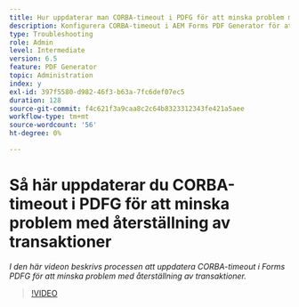 ```yaml
---
title: Hur uppdaterar man CORBA-timeout i PDFG för att minska problem med återkallad transaktion?
description: Konfigurera CORBA-timeout i AEM Forms PDF Generator för att lösa problem med transaktionsåterställning
type: Troubleshooting
role: Admin
level: Intermediate
version: 6.5
feature: PDF Generator
topic: Administration
index: y
exl-id: 397f5580-d982-46f3-b63a-7fc6def07ec5
duration: 128
source-git-commit: f4c621f3a9caa8c2c64b8323312343fe421a5aee
workflow-type: tm+mt
source-wordcount: '56'
ht-degree: 0%

---
```


# Så här uppdaterar du CORBA-timeout i PDFG för att minska problem med återställning av transaktioner

*I den här videon beskrivs processen att uppdatera CORBA-timeout i Forms PDFG för att minska problem med återställning av transaktioner.*

>[!VIDEO](https://video.tv.adobe.com/v/335512?quality=12&learn=on)
